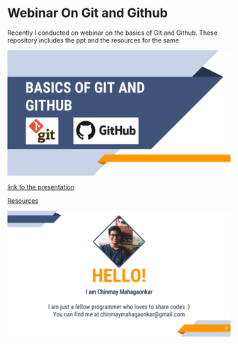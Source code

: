 # Webinar On Git and Github
Recently I conducted on webinar on the basics of Git and Github. These repository includes the ppt and the resources for the same

![alt text](https://github.com/yamnihc04/Testing/blob/master/webinar/2020-08-29%20(1).png)



[link to the presentation](https://github.com/yamnihc04/Testing/blob/master/webinar/basics%20of%20git%20and%20github.pptx)
<br>


[Resources](https://github.com/yamnihc04/Testing/blob/master/webinar/ref.txt)





![alt text](https://github.com/yamnihc04/Testing/blob/master/webinar/2020-08-29%20(4).png)
